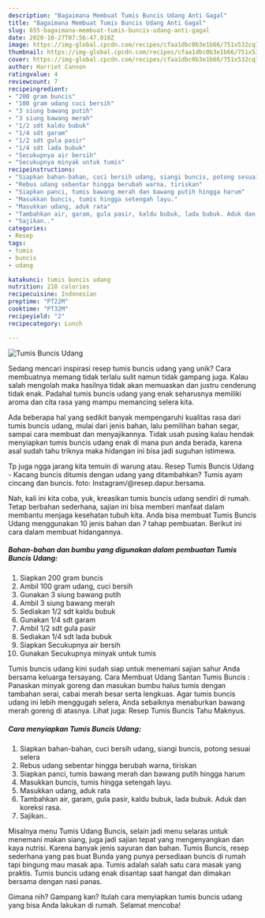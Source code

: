 ```yaml
---
description: "Bagaimana Membuat Tumis Buncis Udang Anti Gagal"
title: "Bagaimana Membuat Tumis Buncis Udang Anti Gagal"
slug: 655-bagaimana-membuat-tumis-buncis-udang-anti-gagal
date: 2020-10-27T07:56:47.010Z
image: https://img-global.cpcdn.com/recipes/cfaa1dbc0b3e1b66/751x532cq70/tumis-buncis-udang-foto-resep-utama.jpg
thumbnail: https://img-global.cpcdn.com/recipes/cfaa1dbc0b3e1b66/751x532cq70/tumis-buncis-udang-foto-resep-utama.jpg
cover: https://img-global.cpcdn.com/recipes/cfaa1dbc0b3e1b66/751x532cq70/tumis-buncis-udang-foto-resep-utama.jpg
author: Harriet Cannon
ratingvalue: 4
reviewcount: 7
recipeingredient:
- "200 gram buncis"
- "100 gram udang cuci bersih"
- "3 siung bawang putih"
- "3 siung bawang merah"
- "1/2 sdt kaldu bubuk"
- "1/4 sdt garam"
- "1/2 sdt gula pasir"
- "1/4 sdt lada bubuk"
- "Secukupnya air bersih"
- "Secukupnya minyak untuk tumis"
recipeinstructions:
- "Siapkan bahan-bahan, cuci bersih udang, siangi buncis, potong sesuai selera"
- "Rebus udang sebentar hingga berubah warna, tiriskan"
- "Siapkan panci, tumis bawang merah dan bawang putih hingga harum"
- "Masukkan buncis, tumis hingga setengah layu."
- "Masukkan udang, aduk rata"
- "Tambahkan air, garam, gula pasir, kaldu bubuk, lada bubuk. Aduk dan koreksi rasa."
- "Sajikan.."
categories:
- Resep
tags:
- tumis
- buncis
- udang

katakunci: tumis buncis udang 
nutrition: 218 calories
recipecuisine: Indonesian
preptime: "PT22M"
cooktime: "PT32M"
recipeyield: "2"
recipecategory: Lunch

---
```



![Tumis Buncis Udang](https://img-global.cpcdn.com/recipes/cfaa1dbc0b3e1b66/751x532cq70/tumis-buncis-udang-foto-resep-utama.jpg)

Sedang mencari inspirasi resep tumis buncis udang yang unik? Cara membuatnya memang tidak terlalu sulit namun tidak gampang juga. Kalau salah mengolah maka hasilnya tidak akan memuaskan dan justru cenderung tidak enak. Padahal tumis buncis udang yang enak seharusnya memiliki aroma dan cita rasa yang mampu memancing selera kita.

Ada beberapa hal yang sedikit banyak mempengaruhi kualitas rasa dari tumis buncis udang, mulai dari jenis bahan, lalu pemilihan bahan segar, sampai cara membuat dan menyajikannya. Tidak usah pusing kalau hendak menyiapkan tumis buncis udang enak di mana pun anda berada, karena asal sudah tahu triknya maka hidangan ini bisa jadi suguhan istimewa.

Tp juga ngga jarang kita temuin di warung atau. Resep Tumis Buncis Udang - Kacang buncis ditumis dengan udang yang ditambahkan? Tumis ayam cincang dan buncis. foto: Instagram/@resep.dapur.bersama.


Nah, kali ini kita coba, yuk, kreasikan tumis buncis udang sendiri di rumah. Tetap berbahan sederhana, sajian ini bisa memberi manfaat dalam membantu menjaga kesehatan tubuh kita. Anda bisa membuat Tumis Buncis Udang menggunakan 10 jenis bahan dan 7 tahap pembuatan. Berikut ini cara dalam membuat hidangannya.

<!--inarticleads1-->

##### Bahan-bahan dan bumbu yang digunakan dalam pembuatan Tumis Buncis Udang:

1. Siapkan 200 gram buncis
1. Ambil 100 gram udang, cuci bersih
1. Gunakan 3 siung bawang putih
1. Ambil 3 siung bawang merah
1. Sediakan 1/2 sdt kaldu bubuk
1. Gunakan 1/4 sdt garam
1. Ambil 1/2 sdt gula pasir
1. Sediakan 1/4 sdt lada bubuk
1. Siapkan Secukupnya air bersih
1. Gunakan Secukupnya minyak untuk tumis


Tumis buncis udang kini sudah siap untuk menemani sajian sahur Anda bersama keluarga tersayang. Cara Membuat Udang Santan Tumis Buncis : Panaskan minyak goreng dan masukan bumbu halus tumis dengan tambahan serai, cabai merah besar serta lengkuas. Agar tumis buncis udang ini lebih menggugah selera, Anda sebaiknya menaburkan bawang merah goreng di atasnya. Lihat juga: Resep Tumis Buncis Tahu Maknyus. 

<!--inarticleads2-->

##### Cara menyiapkan Tumis Buncis Udang:

1. Siapkan bahan-bahan, cuci bersih udang, siangi buncis, potong sesuai selera
1. Rebus udang sebentar hingga berubah warna, tiriskan
1. Siapkan panci, tumis bawang merah dan bawang putih hingga harum
1. Masukkan buncis, tumis hingga setengah layu.
1. Masukkan udang, aduk rata
1. Tambahkan air, garam, gula pasir, kaldu bubuk, lada bubuk. Aduk dan koreksi rasa.
1. Sajikan..


Misalnya menu Tumis Udang Buncis, selain jadi menu selaras untuk menemani makan siang, juga jadi sajian tepat yang mengenyangkan dan kaya nutrisi. Karena banyak jenis sayuran dan bahan. Tumis Buncis, resep sederhana yang pas buat Bunda yang punya persediaan buncis di rumah tapi bingung mau masak apa. Tumis adalah salah satu cara masak yang praktis. Tumis buncis udang enak disantap saat hangat dan dimakan bersama dengan nasi panas. 

Gimana nih? Gampang kan? Itulah cara menyiapkan tumis buncis udang yang bisa Anda lakukan di rumah. Selamat mencoba!

